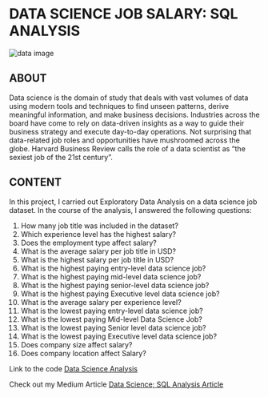 # DATA SCIENCE JOB SALARY: SQL ANALYSIS

![data image](https://user-images.githubusercontent.com/107036397/188007855-a876ce16-539a-46f2-b196-055b1fbc4802.png)

## ABOUT
Data science is the domain of study that deals with vast volumes of data using modern tools and techniques to find unseen patterns, derive meaningful information, and make business decisions. Industries across the board have come to rely on data-driven insights as a way to guide their business strategy and execute day-to-day operations. Not surprising that data-related job roles and opportunities have mushroomed across the globe. Harvard Business Review calls the role of a data scientist as “the sexiest job of the 21st century”.

## CONTENT
In this project, I carried out Exploratory Data Analysis on a data science job dataset. In the course of the analysis, I answered the following questions: 
1. How many job title was included in the dataset?
2. Which experience level has the highest salary?
3. Does the employment type affect salary?
4. What is the average salary per job title in USD?
5. What is the highest salary per job title in USD?
6. What is the highest paying entry-level data science job?
7. What is the highest paying mid-level data science job?
8. What is the highest paying senior-level data science job?
9. What is the highest paying Executive level data science job?
10. What is the average salary per experience level?
11. What is the lowest paying entry-level data science job?
12. What is the lowest paying Mid-level Data Science Job?
13. What is the lowest paying Senior level data science job?
14. What is the lowest paying Executive level data science job?
15. Does company size affect salary?
16. Does company location affect Salary?

Link to the code [Data Science Analysis](https://github.com/zthedatagirl/Datasciencejobsanalysis/blob/d12493ff2c5cb69126c6299e42360da2fc6d888d/Datascience%20SQL%20Analysis.sql)

Check out my Medium Article [Data Science; SQL Analysis Article](https://medium.com/@ZainabAkinwande/data-science-job-salaries-sql-analysis-1a35e844223)
